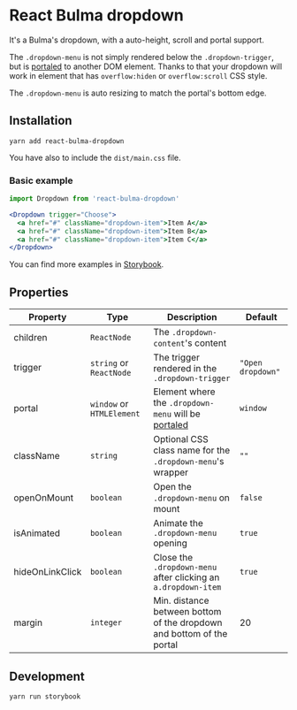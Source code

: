 # React Bulma dropdown

It's a Bulma's dropdown, with a auto-height, scroll and portal support.

The `.dropdown-menu` is not simply rendered below the `.dropdown-trigger`, but is [portaled](https://reactjs.org/docs/portals.html) to another DOM element.
Thanks to that your dropdown will work in element that has `overflow:hiden` or `overflow:scroll` CSS style.

The `.dropdown-menu` is auto resizing to match the portal's bottom edge.

## Installation

```
yarn add react-bulma-dropdown
```

You have also to include the `dist/main.css` file.

### Basic example

```jsx
import Dropdown from 'react-bulma-dropdown'

<Dropdown trigger="Choose">
  <a href="#" className="dropdown-item">Item A</a>
  <a href="#" className="dropdown-item">Item B</a>
  <a href="#" className="dropdown-item">Item C</a>
</Dropdown>
```

You can find more examples in [Storybook]().

## Properties

| Property        | Type                      | Description                                                                                  | Default           |
|-----------------|---------------------------|----------------------------------------------------------------------------------------------|-------------------|
| children        | `ReactNode`               | The `.dropdown-content`'s content                                                            |                   |
| trigger         | `string` or `ReactNode`   | The trigger rendered in the `.dropdown-trigger`                                              | `"Open dropdown"` |
| portal          | `window` or `HTMLElement` | Element where the `.dropdown-menu` will be [portaled](https://reactjs.org/docs/portals.html) | `window`          |
| className       | `string`                  | Optional CSS class name for the `.dropdown-menu`'s wrapper                                   | `""`              |
| openOnMount     | `boolean`                 | Open the `.dropdown-menu` on mount                                                           | `false`           |
| isAnimated      | `boolean`                 | Animate the `.dropdown-menu` opening                                                         | `true`            |
| hideOnLinkClick | `boolean`                 | Close the `.dropdown-menu` after clicking an `a.dropdown-item`                               | `true`            |
| margin          | `integer`                 | Min. distance between bottom of the dropdown and bottom of the portal                        | 20                |

## Development

```
yarn run storybook
```
